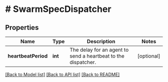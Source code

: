 # # SwarmSpecDispatcher

## Properties

Name | Type | Description | Notes
------------ | ------------- | ------------- | -------------
**heartbeatPeriod** | **int** | The delay for an agent to send a heartbeat to the dispatcher. | [optional] 

[[Back to Model list]](../../README.md#documentation-for-models) [[Back to API list]](../../README.md#documentation-for-api-endpoints) [[Back to README]](../../README.md)


